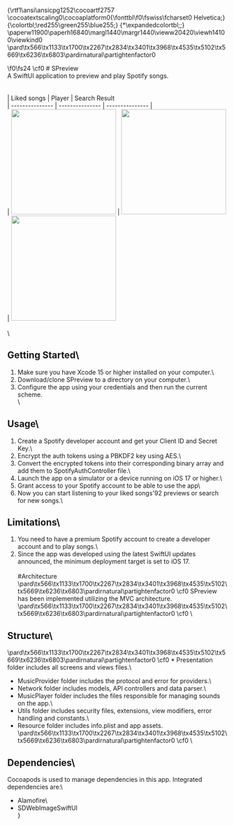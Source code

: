 {\rtf1\ansi\ansicpg1252\cocoartf2757
\cocoatextscaling0\cocoaplatform0{\fonttbl\f0\fswiss\fcharset0 Helvetica;}
{\colortbl;\red255\green255\blue255;}
{\*\expandedcolortbl;;}
\paperw11900\paperh16840\margl1440\margr1440\vieww20420\viewh14100\viewkind0
\pard\tx566\tx1133\tx1700\tx2267\tx2834\tx3401\tx3968\tx4535\tx5102\tx5669\tx6236\tx6803\pardirnatural\partightenfactor0

\f0\fs24 \cf0 # SPreview\
A SwiftUI application to preview and play Spotify songs.\
\
\
| Liked songs        | Player | Search Result\
| --------------- | --------------- |  --------------- |\
| <img src="" width="240"> | <img src="" width="240"> | <img src="" width="240"> \
\
\
## Getting Started\
1. Make sure you have Xcode 15 or higher installed on your computer.\
2. Download/clone SPreview to a directory on your computer.\
3. Configure the app using your credentials and then run the current scheme.\
\
## Usage\
1. Create a Spotify developer account and get your Client ID and Secret Key.\
2. Encrypt the auth tokens using a PBKDF2 key using AES.\
3. Convert the encrypted tokens into their corresponding binary array and add them to SpotifyAuthController file.\
4. Launch the app on a simulator or a device running on iOS 17 or higher.\
5. Grant access to your Spotify account to be able to use the app\
6. Now you can start listening to your liked songs\'92 previews or search for new songs.\
## Limitations\
1. You need to have a premium Spotify account to create a developer account and to play songs.\
2. Since the app was developed using the latest SwiftUI updates announced, the minimum deployment target is set to iOS 17.\
\
#Architecture \
\pard\tx566\tx1133\tx1700\tx2267\tx2834\tx3401\tx3968\tx4535\tx5102\tx5669\tx6236\tx6803\pardirnatural\partightenfactor0
\cf0 SPreview has been implemented utilizing the MVC architecture.\
\pard\tx566\tx1133\tx1700\tx2267\tx2834\tx3401\tx3968\tx4535\tx5102\tx5669\tx6236\tx6803\pardirnatural\partightenfactor0
\cf0 \
## Structure\
\pard\tx566\tx1133\tx1700\tx2267\tx2834\tx3401\tx3968\tx4535\tx5102\tx5669\tx6236\tx6803\pardirnatural\partightenfactor0
\cf0 * Presentation folder includes all screens and views files.\
* MusicProvider folder includes the protocol and error for providers.\
* Network folder includes models, API controllers and data parser.\
* MusicPlayer folder includes the files responsible for managing sounds on the app.\
* Utils folder includes security files, extensions, view modifiers, error handling and constants.\
* Resource folder includes info.plist and app assets.\
\pard\tx566\tx1133\tx1700\tx2267\tx2834\tx3401\tx3968\tx4535\tx5102\tx5669\tx6236\tx6803\pardirnatural\partightenfactor0
\cf0 \
## Dependencies\
Cocoapods is used to manage dependencies in this app. Integrated dependencies are:\
* Alamofire\
* SDWebImageSwiftUI\
}